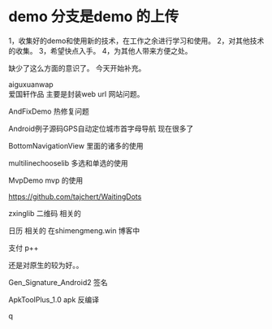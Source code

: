 # demo 分支是demo 的上传


1，收集好的demo和使用新的技术，在工作之余进行学习和使用。
2，对其他技术的收集。
3，希望快点入手。
4，为其他人带来方便之处。

缺少了这么方面的意识了。
今天开始补充。

aiguxuanwap  
爱国轩作品 
主要是封装web url 网站问题。

AndFixDemo  热修复问题

Android例子源码GPS自动定位城市首字母导航  现在很多了

BottomNavigationView 里面的诸多的使用

multilinechooselib 多选和单选的使用


MvpDemo mvp 的使用

https://github.com/tajchert/WaitingDots

zxinglib 二维码 相关的

日历 相关的
在shimengmeng.win 博客中

支付 p++

还是对原生的较为好。。

Gen_Signature_Android2 签名

ApkToolPlus_1.0  apk  反编译

q
